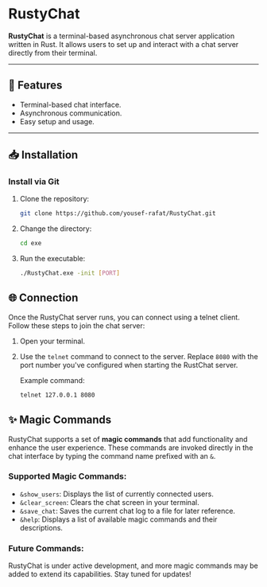 # RustyChat

**RustyChat** is a terminal-based asynchronous chat server application written in Rust. It allows users to set up and interact with a chat server directly from their terminal.

---

## 🚀 Features
- Terminal-based chat interface.
- Asynchronous communication.
- Easy setup and usage.

---

## 📥 Installation

### Install via Git
1. Clone the repository:
   ```sh
   git clone https://github.com/yousef-rafat/RustyChat.git
2. Change the directory:
   ```sh
   cd exe
3. Run the executable:
   ```sh
   ./RustyChat.exe -init [PORT]
## 🌐 Connection

Once the RustyChat server runs, you can connect using a telnet client. Follow these steps to join the chat server:

1. Open your terminal.
2. Use the `telnet` command to connect to the server. Replace `8080` with the port number you've configured when starting the RustChat server.

   Example command:
   ```sh
   telnet 127.0.0.1 8080
   
## ✨ Magic Commands

RustyChat supports a set of **magic commands** that add functionality and enhance the user experience. These commands are invoked directly in the chat interface by typing the command name prefixed with an `&`.

### Supported Magic Commands:
- `&show_users`: Displays the list of currently connected users.
- `&clear_screen`: Clears the chat screen in your terminal.
- `&save_chat`: Saves the current chat log to a file for later reference.
- `&help`: Displays a list of available magic commands and their descriptions.

### Future Commands:
RustyChat is under active development, and more magic commands may be added to extend its capabilities. Stay tuned for updates!
